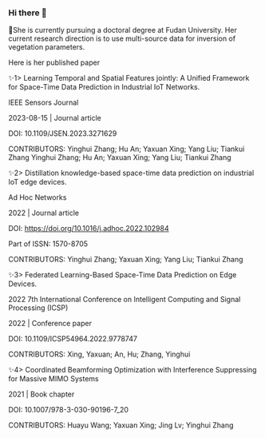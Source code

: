 ### Hi there 👋

🌱She is currently pursuing a doctoral degree at Fudan University. Her current research direction is to use multi-source data for inversion of vegetation parameters.

Here is her published paper



✨1>  Learning Temporal and Spatial Features jointly: A Unified Framework for Space-Time Data Prediction in Industrial IoT Networks.

IEEE Sensors Journal

2023-08-15 | Journal article

DOI: 10.1109/JSEN.2023.3271629

CONTRIBUTORS: Yinghui Zhang; Hu An; Yaxuan Xing; Yang Liu; Tiankui Zhang Yinghui Zhang; Hu An; Yaxuan Xing; Yang Liu; Tiankui Zhang



✨2>  Distillation knowledge-based space-time data prediction on industrial IoT edge devices.

Ad Hoc Networks

2022 | Journal article

DOI: https://doi.org/10.1016/j.adhoc.2022.102984

Part of ISSN: 1570-8705

CONTRIBUTORS: Yinghui Zhang; Yaxuan Xing; Yang Liu; Tiankui Zhang

✨3>  Federated Learning-Based Space-Time Data Prediction on Edge Devices.

2022 7th International Conference on Intelligent Computing and Signal Processing (ICSP)

2022 | Conference paper

DOI: 10.1109/ICSP54964.2022.9778747

CONTRIBUTORS: Xing, Yaxuan; An, Hu; Zhang, Yinghui


✨4>  Coordinated Beamforming Optimization with Interference Suppressing for Massive MIMO Systems

2021 | Book chapter

DOI: 10.1007/978-3-030-90196-7_20

CONTRIBUTORS: Huayu Wang; Yaxuan Xing; Jing Lv; Yinghui Zhang


<!--
**xingyaxuan/xingyaxuan** is a ✨ _special_ ✨ repository because its `README.md` (this file) appears on your GitHub profile.

Here are some ideas to get you started:

- 🔭 I’m currently working on ...
- 🌱 I’m currently learning ...
- 👯 I’m looking to collaborate on ...
- 🤔 I’m looking for help with ...
- 💬 Ask me about ...
- 📫 How to reach me: ...
- 😄 Pronouns: ...
- ⚡ Fun fact: ...
-->
